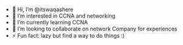 - 👋 Hi, I’m @itswaqashere
- 👀 I’m interested in CCNA and networking
- 🌱 I’m currently learning CCNA 
- 💞️ I’m looking to collaborate on network Company for experiences
- ⚡ Fun fact: lazy but find a way to do things :)

